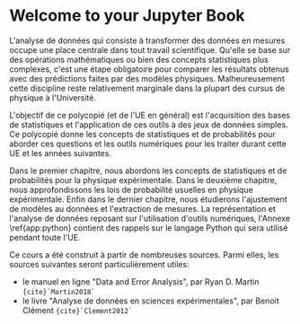 # Welcome to your Jupyter Book

L'analyse de données qui consiste à transformer des données en mesures occupe une place centrale dans tout travail scientifique.
Qu'elle se base sur des opérations mathématiques ou bien des concepts statistiques plus complexes, c'est une étape obligatoire pour comparer les résultats obtenus avec des prédictions faites par des modèles physiques.
Malheureusement cette discipline reste relativement marginale dans la plupart des cursus de physique à l'Université.

L'objectif de ce polycopié (et de l'UE en général) est l'acquisition des bases de statistiques et l'application de ces outils à des jeux de données simples.
Ce polycopié donne les concepts de statistiques et de probabilités pour aborder ces questions et les outils numériques pour les traiter durant cette UE et les années suivantes.

Dans le premier chapitre, nous abordons les concepts de statistiques et de probabilités pour la physique expérimentale. Dans le deuxième chapitre, nous approfondissons les lois de probabilité usuelles en physique expérimentale. Enfin dans le dernier chapitre, nous étudierons l'ajustement de modèles au données et l'extraction de mesures.
La représentation et l'analyse de données reposant sur l'utilisation d'outils numériques, l'Annexe \ref{app:python} contient des rappels sur le langage Python qui sera utilisé pendant toute l'UE.

Ce cours a été construit à partir de nombreuses sources.
Parmi elles, les sources suivantes seront particulièrement utiles:
- le manuel en ligne "Data and Error Analysis", par Ryan D. Martin `` {cite}`Martin2018` ``
- le livre "Analyse de données en sciences expérimentales", par Benoit Clément `` {cite}`Clement2012` ``


